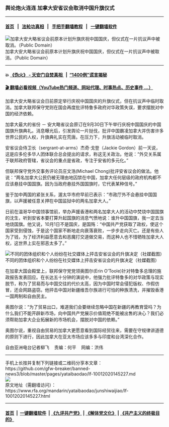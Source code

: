 ### 舆论炮火连连   加拿大安省议会取消中国升旗仪式
------------------------

#### [首页](https://github.com/gfw-breaker/banned-news3/blob/master/README.md) &nbsp;&nbsp;|&nbsp;&nbsp; [法轮功真相](https://github.com/begood0513/basic/blob/master/README.md)  &nbsp;&nbsp;|&nbsp;&nbsp; [手把手翻墙教程](https://github.com/gfw-breaker/guides/wiki)  &nbsp;&nbsp;|&nbsp;&nbsp; [一键翻墙软件](https://github.com/gfw-breaker/nogfw/blob/master/README.md)  



<div id="headerimg">
 <img alt="加拿大安大略省议会前原本计划升旗庆祝中国国庆，但仪式在一片抗议声中被取消。（Public Domain）" src="https://www.rfa.org/mandarin/yataibaodao/junshiwaijiao/lf-10012020145227.html/flag1.jpg/image" title="加拿大安大略省议会前原本计划升旗庆祝中国国庆，但仪式在一片抗议声中被取消。（Public Domain）"/>
 <div id="headerimgcontents">
  <div id="headerimgcaption">
   <span>
    加拿大安大略省议会前原本计划升旗庆祝中国国庆，但仪式在一片抗议声中被取消。（Public Domain）
   </span>
   <!-- zoomattribute -->
  </div>
  <!-- headerimgcaption -->
 </div>
 <!-- headerimagecontents -->
</div>

<hr/>


#### 💥 [《伪火》 - 天安门自焚真相 ](http://158.247.195.190:10000/videos/blog/weihuo.html)&nbsp; |&nbsp; [“1400例”谎言揭秘  ](http://158.247.195.190:10000/videos/blog/jiexi1400.html)

#### [ 🎬  翻墙必看视频（YouTube热门频道、网站代理、时事热点、历史事件 ...）](https://github.com/gfw-breaker/links/blob/master/banned.md)

<div id="storytext">
 <div>
  <div class="slot_header">
  </div>
 </div>
 <p>
  加拿大安大略省议会日前原定举行庆祝中国国庆的升旗仪式，但在抗议声中临时取消。加拿大联邦保守党则在国会再度批评特鲁多政府对华政策失误，要求摆脱对中国的经济依赖。
 </p>
 <p>
  加拿大最大的省份 － 安大略省议会原订在9月30日下午举行庆祝中国国庆的中国国旗升旗典礼。消息曝光后，引发舆论一片挞伐，批评中国霸凌加拿大并伤害许多世界公民的人权，升旗典礼实在荒唐。在压力下，升旗活动被临时取消。
 </p>
 <p>
 </p>
 <p>
 </p>
 <p>
  安省议会侍卫长（sergrant-at-arms）杰奇·戈登（Jackie Gordon）前一天说，这是应多伦多华人团体联合总会提出的请求，称这无关政治。他说：“外交关系属于联邦政府管辖，省议会的重点是省政，专注于安省的多元化。”
 </p>
 <p>
  但联邦保守党外交事务评论员庄文浩(Michael Chong)批评安省议会的做法。他说：“两名加拿大公民仍被无理由地囚禁在中国，加拿大任何层级的政府机构都不应该悬挂中国国旗。因为当政府悬挂外国国旗时，它代表某种信号。”
 </p>
 <p>
  鉴于加中两国的紧张关系，渥太华市府早前已表示：“市政厅外不会悬挂中国国旗，以声援被任意关押在中国监狱中的两名加拿大人。”
 </p>
 <p>
  日前在温哥华中国领事馆前，举办声援香港和两名加拿大人的活动中焚烧中国国旗的沈生，听到安省本要打算升起国旗的消息气愤地说：谁升中国国旗，我一定去当地烧国旗。他又说，10月1日不是国庆，是国殇：“中国共产党获取了政权，使这个国家受到侵蚀，于是这个国家不断地走向衰落衰败，一步步走向灭亡。还是有些人为了钱，为了经济利益愿意去和恶魔打交道做交易，而这种人也不惜牺牲加拿大人权，这世界上实在邪恶太多了。”
 </p>
 <p>
  <div class="image-inline captioned" style="width:680px;">
   <div style="width:680px;">
    <img alt="不同的团体组织和个人纷纷在社交媒体上抨击安省议会的升旗决定（社媒截图）" src="https://www.rfa.org/mandarin/yataibaodao/junshiwaijiao/lf-10012020145227.html/flag2.jpg" title="不同的团体组织和个人纷纷在社交媒体上抨击安省议会的升旗决定（社媒截图）"/>
   </div>
   <div class="image-caption">
    <span style="width:680px;">
     不同的团体组织和个人纷纷在社交媒体上抨击安省议会的升旗决定（社媒截图）
    </span>
    <span class="copyright">
    </span>
   </div>
  </div>
 </p>
 <p>
 </p>
 <p>
  在加拿大国会殿堂上，联邦保守党党领奥图尔(Erin O’Toole)针对特鲁多总理的施政报告发表回应。在长达五十分钟的演说中，他强力批评特鲁多的对华政策与现实脱节，称为了贸易而与中国交往的代价太高，因为中国时常会侵犯版权、作假仿冒，还会网路盗窃。他抨击中国对新疆维吾尔族进行可怕的种族清洗，并摧毁香港一国两制和自由民主。
 </p>
 <p>
  奥图尔说：“为了贸易出口，难道我们会要继续忽略中国在新疆的再教育营吗？为什么我们不能开辟新市场，向中国共产党展示价值观绝不能被出售的决心？我们必须帮助加拿大企业拓展新的市场机会，摆脱对中国的依赖。”
 </p>
 <p>
  奥图尔说，重视自由贸易的加拿大更愿意看到国际经贸往来，需要在守规律讲道德的原则下进行，因此加拿大在亚太市场应该多多与印度和台湾深化合作。
 </p>
 <p>
 </p>
 <p>
  自由亚洲电台记者柳飞    责编：何平    网编：洪伟
 </p>
</div>

<hr/>
手机上长按并复制下列链接或二维码分享本文章：<br/>
https://github.com/gfw-breaker/banned-news3/blob/master/pages/yataibaodao/lf-10012020145227.md <br/>
<a href='https://github.com/gfw-breaker/banned-news3/blob/master/pages/yataibaodao/lf-10012020145227.md'><img src='https://github.com/gfw-breaker/banned-news3/blob/master/pages/yataibaodao/lf-10012020145227.md.png'/></a> <br/>
原文地址（需翻墙访问）：https://www.rfa.org/mandarin/yataibaodao/junshiwaijiao/lf-10012020145227.html


------------------------
#### [首页](https://github.com/gfw-breaker/banned-news3/blob/master/README.md) &nbsp;|&nbsp; [一键翻墙软件](https://github.com/gfw-breaker/nogfw/blob/master/README.md) &nbsp;| [《九评共产党》](https://github.com/gfw-breaker/9ping.md/blob/master/README.md#九评之一评共产党是什么) | [《解体党文化》](https://github.com/gfw-breaker/jtdwh.md/blob/master/README.md) | [《共产主义的终极目的》](https://github.com/gfw-breaker/gczydzjmd.md/blob/master/README.md)


<img src='http://gfw-breaker.win/banned-news3/pages/yataibaodao/lf-10012020145227.md' width='0px' height='0px'/>